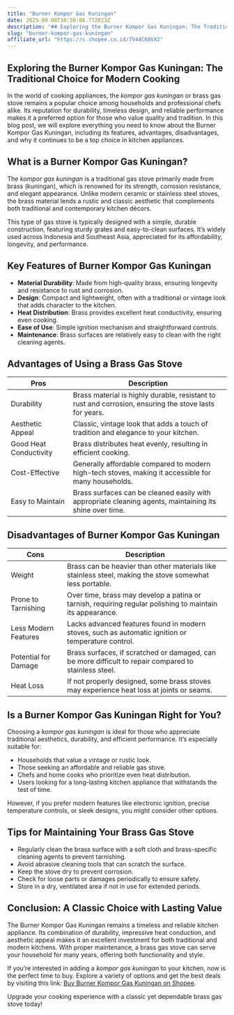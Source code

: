 ```yaml
---
title: "Burner Kompor Gas Kuningan"
date: 2025-09-08T10:50:08.772823Z
description: "## Exploring the Burner Kompor Gas Kuningan: The Traditional Choice for Modern Cooking..."
slug: "burner-kompor-gas-kuningan"
affiliate_url: "https://s.shopee.co.id/7V44C68VX2"
---
```

## Exploring the Burner Kompor Gas Kuningan: The Traditional Choice for Modern Cooking

In the world of cooking appliances, the *kompor gas kuningan* or brass gas stove remains a popular choice among households and professional chefs alike. Its reputation for durability, timeless design, and reliable performance makes it a preferred option for those who value quality and tradition. In this blog post, we will explore everything you need to know about the Burner Kompor Gas Kuningan, including its features, advantages, disadvantages, and why it continues to be a top choice in kitchen appliances.

## What is a Burner Kompor Gas Kuningan?

The *kompor gas kuningan* is a traditional gas stove primarily made from brass (kuningan), which is renowned for its strength, corrosion resistance, and elegant appearance. Unlike modern ceramic or stainless steel stoves, the brass material lends a rustic and classic aesthetic that complements both traditional and contemporary kitchen décors.

This type of gas stove is typically designed with a simple, durable construction, featuring sturdy grates and easy-to-clean surfaces. It’s widely used across Indonesia and Southeast Asia, appreciated for its affordability, longevity, and performance.

## Key Features of Burner Kompor Gas Kuningan

- **Material Durability**: Made from high-quality brass, ensuring longevity and resistance to rust and corrosion.
- **Design**: Compact and lightweight, often with a traditional or vintage look that adds character to the kitchen.
- **Heat Distribution**: Brass provides excellent heat conductivity, ensuring even cooking.
- **Ease of Use**: Simple ignition mechanism and straightforward controls.
- **Maintenance**: Brass surfaces are relatively easy to clean with the right cleaning agents.

## Advantages of Using a Brass Gas Stove

| Pros | Description |
| --- | --- |
| Durability | Brass material is highly durable, resistant to rust and corrosion, ensuring the stove lasts for years. |
| Aesthetic Appeal | Classic, vintage look that adds a touch of tradition and elegance to your kitchen. |
| Good Heat Conductivity | Brass distributes heat evenly, resulting in efficient cooking. |
| Cost-Effective | Generally affordable compared to modern high-tech stoves, making it accessible for many households. |
| Easy to Maintain | Brass surfaces can be cleaned easily with appropriate cleaning agents, maintaining its shine over time. |

## Disadvantages of Burner Kompor Gas Kuningan

| Cons | Description |
| --- | --- |
| Weight | Brass can be heavier than other materials like stainless steel, making the stove somewhat less portable. |
| Prone to Tarnishing | Over time, brass may develop a patina or tarnish, requiring regular polishing to maintain its appearance. |
| Less Modern Features | Lacks advanced features found in modern stoves, such as automatic ignition or temperature control. |
| Potential for Damage | Brass surfaces, if scratched or damaged, can be more difficult to repair compared to stainless steel. |
| Heat Loss | If not properly designed, some brass stoves may experience heat loss at joints or seams. |

## Is a Burner Kompor Gas Kuningan Right for You?

Choosing a *kompor gas kuningan* is ideal for those who appreciate traditional aesthetics, durability, and efficient performance. It’s especially suitable for:

- Households that value a vintage or rustic look.
- Those seeking an affordable and reliable gas stove.
- Chefs and home cooks who prioritize even heat distribution.
- Users looking for a long-lasting kitchen appliance that withstands the test of time.

However, if you prefer modern features like electronic ignition, precise temperature controls, or sleek designs, you might consider other options. 

## Tips for Maintaining Your Brass Gas Stove

- Regularly clean the brass surface with a soft cloth and brass-specific cleaning agents to prevent tarnishing.
- Avoid abrasive cleaning tools that can scratch the surface.
- Keep the stove dry to prevent corrosion.
- Check for loose parts or damages periodically to ensure safety.
- Store in a dry, ventilated area if not in use for extended periods.

## Conclusion: A Classic Choice with Lasting Value

The Burner Kompor Gas Kuningan remains a timeless and reliable kitchen appliance. Its combination of durability, impressive heat conduction, and aesthetic appeal makes it an excellent investment for both traditional and modern kitchens. With proper maintenance, a brass gas stove can serve your household for many years, offering both functionality and style.

If you’re interested in adding a *kompor gas kuningan* to your kitchen, now is the perfect time to buy. Explore a variety of options and get the best deals by visiting this link: [Buy Burner Kompor Gas Kuningan on Shopee](https://s.shopee.co.id/7V44C68VX2).

Upgrade your cooking experience with a classic yet dependable brass gas stove today!